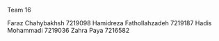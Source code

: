 Team 16

Faraz Chahybakhsh 7219098
Hamidreza Fathollahzadeh 7219187
Hadis Mohammadi 7219036
Zahra Paya 7216582
